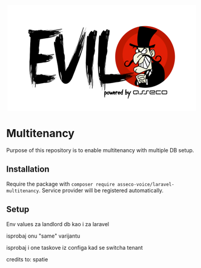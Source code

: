 <p align="center"><a href="https://see.asseco.com" target="_blank"><img src="https://github.com/asseco-voice/art/blob/main/evil_logo.png" width="500"></a></p>

# Multitenancy

Purpose of this repository is to enable multitenancy with multiple DB setup.

## Installation

Require the package with ``composer require asseco-voice/laravel-multitenancy``.
Service provider will be registered automatically.

## Setup

Env values za landlord db kao i za laravel

isprobaj onu "same" varijantu

isprobaj i one taskove iz configa kad se switcha tenant




credits to: spatie
